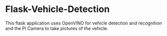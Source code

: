 # Flask-Vehicle-Detection
This flask application uses OpenVINO for vehicle detection and recognition and the Pi Camera to take pictures of the vehicle.
